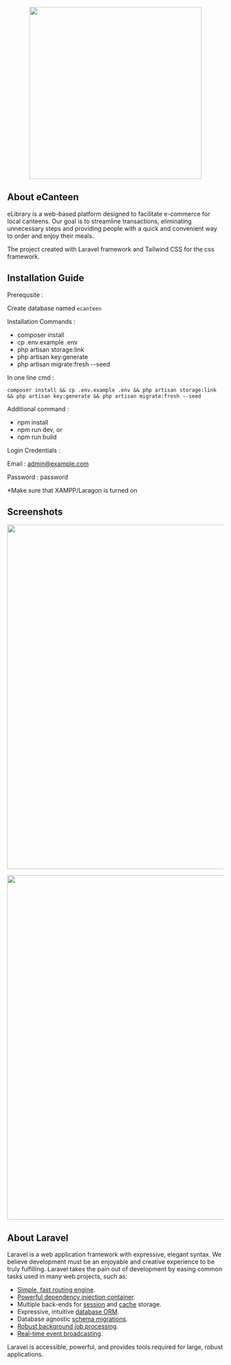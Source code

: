 <p align="center"><a href="https://laravel.com" target="_blank"><img src="https://raw.githubusercontent.com/laravel/art/master/logo-lockup/5%20SVG/2%20CMYK/1%20Full%20Color/laravel-logolockup-cmyk-red.svg" width="400"></a></p>

## About eCanteen

eLibrary is a web-based platform designed to facilitate e-commerce for local canteens. Our goal is to streamline transactions, eliminating unnecessary steps and providing people with a quick and convenient way to order and enjoy their meals.

The project created with Laravel framework and Tailwind CSS for the css framework.

## Installation Guide
Prerequsite :

Create database named `ecanteen`


Installation Commands :
- composer install
- cp .env.example .env
- php artisan storage:link
- php artisan key:generate
- php artisan migrate:fresh --seed


In one line cmd :

`composer install && cp .env.example .env && php artisan storage:link && php artisan key:generate && php artisan migrate:fresh --seed`


Additional command :
- npm install
- npm run dev, or
- npm run build


Login Credentials :

Email : admin@example.com

Password : password

*Make sure that XAMPP/Laragon is turned on

## Screenshots

<p align="center"><a target="_blank"><img src="https://i.postimg.cc/tp8WTMN8/ecanteen1.png" width="800"></a></p>
<p align="center"><a target="_blank"><img src="https://i.postimg.cc/W37WJ9v2/ecanteen2.png" width="800"></a></p>

## About Laravel

Laravel is a web application framework with expressive, elegant syntax. We believe development must be an enjoyable and creative experience to be truly fulfilling. Laravel takes the pain out of development by easing common tasks used in many web projects, such as:

- [Simple, fast routing engine](https://laravel.com/docs/routing).
- [Powerful dependency injection container](https://laravel.com/docs/container).
- Multiple back-ends for [session](https://laravel.com/docs/session) and [cache](https://laravel.com/docs/cache) storage.
- Expressive, intuitive [database ORM](https://laravel.com/docs/eloquent).
- Database agnostic [schema migrations](https://laravel.com/docs/migrations).
- [Robust background job processing](https://laravel.com/docs/queues).
- [Real-time event broadcasting](https://laravel.com/docs/broadcasting).

Laravel is accessible, powerful, and provides tools required for large, robust applications.
